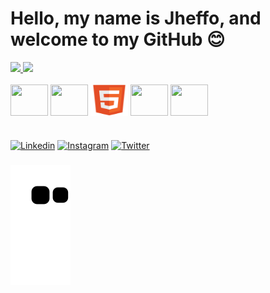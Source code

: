 # Hello, my name is Jheffo, and welcome to my GitHub 😊

<div align="">
  <a href="https://github.com/ejzandreatta">
    <img height="145em" src="https://github-readme-stats.vercel.app/api?username=ejandreatta&count_private=true&include_all_commits=true&show_icons=true&theme=dracula&hide_border=false&show_owner=true"/>
    <img height="145em" src="https://github-readme-stats.vercel.app/api/top-langs/?username=ejzandreatta&theme=dracula&hide_border=false&&layout=compact"/>
  </a>
</div>

<div style="display: inline_block"><br>
  
  <img align="center" height="50" width="60" src="https://cdn.jsdelivr.net/gh/devicons/devicon/icons/python/python-original.svg" />
          
  <img align="center" height="50" width="60" src="https://cdn.jsdelivr.net/gh/devicons/devicon/icons/mysql/mysql-original-wordmark.svg" />
          
  <img align="center" height="50" width="60" src="https://raw.githubusercontent.com/devicons/devicon/master/icons/html5/html5-original.svg">
          
  <img align="center" height="50" width="60" src="https://cdn.jsdelivr.net/gh/devicons/devicon/icons/css3/css3-original.svg">
  
  <img align="center" height="50" width="60" src="https://cdn.jsdelivr.net/gh/devicons/devicon/icons/linux/linux-original.svg" />
          
</div>

#

[![Linkedin](https://img.shields.io/badge/LinkedIn-0077B5?style=for-the-badge&logo=linkedin&logoColor=white)](https://bit.ly/3LoSA6w)
[![Instagram](https://img.shields.io/badge/Instagram-E4405F?style=for-the-badge&logo=instagram&logoColor=white)](https://www.instagram.com/jhefferson_za/?hl=pt-br)
[![Twitter](https://img.shields.io/badge/Twitter-1DA1F2?style=for-the-badge&logo=twitter&logoColor=white)](https://twitter.com/jhefferson_za)

###

 ![Snake animation](https://github.com/ejzandreatta/ejzandreatta/blob/output/github-contribution-grid-snake.svg)
